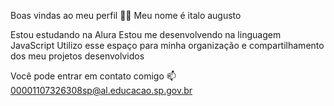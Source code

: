 Boas vindas ao meu perfil 💙💙
Meu nome é italo augusto

Estou estudando na Alura
Estou me desenvolvendo na linguagem JavaScript
Utilizo esse espaço para minha organização e compartilhamento dos meu projetos desenvolvidos

Você pode entrar em contato comigo 📫
00001107326308sp@al.educacao.sp.gov.br

